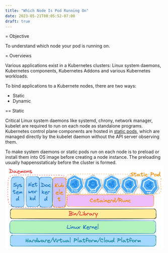 ```yaml
---
title: "Which Node Is Pod Running On"
date: 2023-05-21T08:05:52-07:00
draft: true
---
```

= Objective

To understand which node your pod is running on.

= Overviews

Various applications exist in a Kubernetes clusters: Linux system
daemons, Kubernetes components, Kubernetes Addons and various Kubernetes workloads.

To bind applications to a Kubernete nodes, there are two ways:

*  Static
*  Dynamic


== Static 

Critical Linux system daemons like systemd, chrony, network manager, kubelet are required to run on each node as standalone programs. Kubernetes control plane components are hosted in [static pods](https://kubernetes.io/docs/tasks/configure-pod-container/static-pod/), which are managed directly by the kubelet daemon without the API server observing them.

To make system daemons or static pods run on each node is to preload or install them into OS image before creating a node instance. The preloading usually happensstaticaly before the cluster is formed.
![Kubernetes Node Daemons](/images/kubernetes-system-applications.png)

